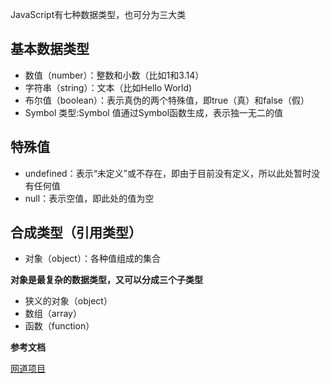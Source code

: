 JavaScript有七种数据类型，也可分为三大类

## 基本数据类型

- 数值（number）：整数和小数（比如1和3.14）
- 字符串（string）：文本（比如Hello World)
- 布尔值（boolean）：表示真伪的两个特殊值，即true（真）和false（假）
- Symbol 类型:Symbol 值通过Symbol函数生成，表示独一无二的值

## 特殊值

- undefined：表示“未定义”或不存在，即由于目前没有定义，所以此处暂时没有任何值
- null：表示空值，即此处的值为空

## 合成类型（引用类型）

- 对象（object）：各种值组成的集合

**对象是最复杂的数据类型，又可以分成三个子类型**

- 狭义的对象（object）
- 数组（array）
- 函数（function）

**参考文档**

[网道项目](https://wangdoc.com/)
